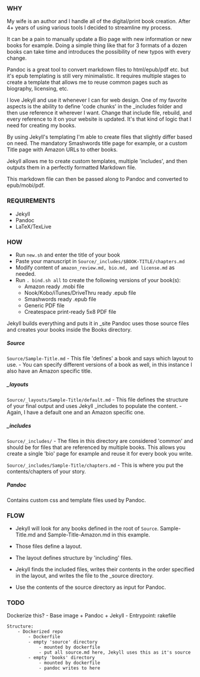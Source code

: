 ### WHY
My wife is an author and I handle all of the digital/print book creation.
After 4+ years of using various tools I decided to streamline my process.

It can be a pain to manually update a Bio page with new information or new books for example. Doing a simple thing like that for 3 formats of a dozen books can take time and introduces the possibility of new typos with every change.

Pandoc is a great tool to convert markdown files to html/epub/pdf etc. but it's epub templating is still very minimalistic. It requires multiple stages to create a template that allows me to reuse common pages such as biography, licensing, etc.

I love Jekyll and use it whenever I can for web design. One of my favorite aspects is the ability to define 'code chunks' in the _includes folder and then use reference it wherever I want. Change that include file, rebuild, and every reference to it on your website is updated.  It's that kind of logic that I need for creating my books.

By using Jekyll's templating I'm able to create files that slightly differ based on need. The mandatory Smashwords title page for example, or a custom Title page with Amazon URLs to other books. 

Jekyll allows me to create custom templates, multiple 'includes', and then outputs them in a perfectly formatted Markdown file.

This markdown file can then be passed along to Pandoc and converted to epub/mobi/pdf.

### REQUIREMENTS
- Jekyll
- Pandoc
- LaTeX/TexLive

### HOW
- Run `new.sh` and enter the title of your book
- Paste your manuscript in `Source/_includes/$BOOK-TITLE/chapters.md`
- Modify content of `amazon_review.md, bio.md, and license.md` as needed.
- Run `. bind.sh all` to create the following versions of your book(s):
  - Amazon ready .mobi file
  - Nook/Kobo/iTunes/DriveThru ready .epub file
  - Smashwords ready .epub file
  - Generic PDF file
  - Createspace print-ready 5x8 PDF file

Jekyll builds everything and puts it in _site
Pandoc uses those source files and creates your books inside the Books directory.

##### Source
`Source/Sample-Title.md`
    - This file 'defines' a book and says which layout to use.
    - You can specify different versions of a book as well, in this instance I also have an Amazon specific title.

##### _layouts
`Source/_layouts/Sample-Title/default.md`
    - This file defines the structure of your final output and uses Jekyll _includes to populate the content.
    - Again, I have a default one and an Amazon specific one.

##### _includes
`Source/_includes/`
    - The files in this directory are considered 'common' and should be for files that are referenced by multiple books. This allows you create a single 'bio' page for example and reuse it for every book you write.
    
`Source/_includes/Sample-Title/chapters.md`
    - This is where you put the contents/chapters of your story.
    
##### Pandoc
Contains custom css and template files used by Pandoc.

### FLOW
- Jekyll will look for any books defined in the root of `Source`. Sample-Title.md and Sample-Title-Amazon.md in this example.

- Those files define a layout.

- The layout defines structure by 'including' files.

- Jekyll finds the included files, writes their contents in the order specified in the layout, and writes the file to the  _source directory.

- Use the contents of the source directory as input for Pandoc.

### TODO
Dockerize this?
    - Base image
        + Pandoc
        + Jekyll
    - Entrypoint: rakefile
    
    Structure:
        - Dockerized repo
            - Dockerfile
            - empty 'source' directory
                - mounted by dockerfile
                - put all source.md here, Jekyll uses this as it's source
            - empty 'books' directory
                - mounted by dockerfile
                - pandoc writes to here
